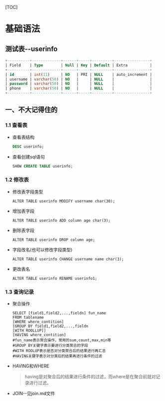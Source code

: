 [TOC]

# 基础语法

## 测试表--userinfo

```sql
+----------+-------------+------+-----+---------+----------------+
| Field    | Type        | Null | Key | Default | Extra          |
+----------+-------------+------+-----+---------+----------------+
| id       | int(11)     | NO   | PRI | NULL    | auto_increment |
| username | varchar(50) | NO   |     | NULL    |                |
| password | varchar(50) | NO   |     | NULL    |                |
| phone    | varchar(50) | NO   |     | NULL    |                |
+----------+-------------+------+-----+---------+----------------+
```

## 一、不大记得住的

### 1.1 查看表

* 查看表结构

  ```sql
  DESC userinfo;
  ```

* 查看创建sql语句

  ```sql
  SHOW CREATE TABLE userinfo;
  ```

### 1.2 修改表

* 修改表字段类型

  ```mysql
  ALTER TABLE userinfo MODIFY username char(30);
  ```

* 增加表字段

  ```mysql
  ALTER TABLE userinfo ADD column age char(3);
  ```

* 删除表字段

  ```mysql
  ALTER TABLE userinfo DROP column age;
  ```

* 字段改名(也可以修改字段类型)

  ```mysql
  ALTER TABLE userinfo CHANGE username name char(3);
  ```

* 更改表名

  ```mysql
  ALTER TABLE userinfo RENAME userinfo1;
  ```

### 1.3 查询记录

* 聚合操作

  ```mysql
  SELECT [field1,field2,...,fieldn] fun_name
  FROM tablename
  [WHERE where_contition]
  [GROUP BY field1,field2,...,fieldn
  [WITH ROOLLUP]]
  [HAVING where_contition]
  #fun_name表示聚合操作，常用的sum,count,max,min等
  #GROUP BY关键字表示要进行分类聚合的字段
  #WITH ROOLUP表示是否对分类聚合后的结果进行再汇总
  #HAVING关键字表示对分类后的结果再进行条件的过滤
  ```

* HAVING和WHERE

  > having是对聚合后的结果进行条件的过滤，而where是在聚合前就对记录进行过滤。

* JOIN--见join.md文件

  
